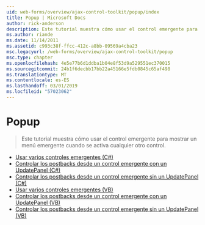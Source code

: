 ```yaml
---
uid: web-forms/overview/ajax-control-toolkit/popup/index
title: Popup | Microsoft Docs
author: rick-anderson
description: Este tutorial muestra cómo usar el control emergente para mostrar un menú emergente cuando se activa cualquier otro control.
ms.author: riande
ms.date: 11/14/2011
ms.assetid: c993c38f-ffcc-412c-a8bb-09569a4cba23
msc.legacyurl: /web-forms/overview/ajax-control-toolkit/popup
msc.type: chapter
ms.openlocfilehash: 4e5e77b6d1ddba1b04e8f53d9a529551ec370015
ms.sourcegitcommit: 24b1f6decbb17bb22a45166e5fdb0845c65af498
ms.translationtype: MT
ms.contentlocale: es-ES
ms.lasthandoff: 03/01/2019
ms.locfileid: "57023062"
---
```

<a name="popup"></a>Popup
====================
> Este tutorial muestra cómo usar el control emergente para mostrar un menú emergente cuando se activa cualquier otro control.


- [Usar varios controles emergentes (C#)](using-multiple-popup-controls-cs.md)
- [Controlar los postbacks desde un control emergente con un UpdatePanel (C#)](handling-postbacks-from-a-popup-control-with-an-updatepanel-cs.md)
- [Controlar los postbacks desde un control emergente sin un UpdatePanel (C#)](handling-postbacks-from-a-popup-control-without-an-updatepanel-cs.md)
- [Usar varios controles emergentes (VB)](using-multiple-popup-controls-vb.md)
- [Controlar los postbacks desde un control emergente con un UpdatePanel (VB)](handling-postbacks-from-a-popup-control-with-an-updatepanel-vb.md)
- [Controlar los postbacks desde un control emergente sin un UpdatePanel (VB)](handling-postbacks-from-a-popup-control-without-an-updatepanel-vb.md)
